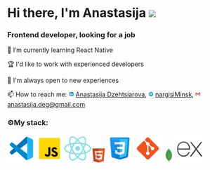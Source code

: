 <h1>Hi there, I'm Anastasija
<img src="https://github.com/blackcater/blackcater/raw/main/images/Hi.gif" height="32"/></h1>
<h3>Frontend developer, looking for a job</h3>
<p>🌱 I’m currently learning React Native</p>
<p>🏆 I'd like to work with experienced developers</p>
<p>🚀 I'm always open to new experiences</p>

📫 How to reach me: <img src="/icons/icons8-ln.svg" height="12"/> <a href="https://www.linkedin.com/in/anastasija-dzehtsiarova-037743261/">Anastasija Dzehtsiarova</a>,
<img src="/icons/icons8-telegram.svg" height="12" /> <a href="https://t.me/nargisiMinsk">nargisiMinsk</a>, ![](/icons/icons8-gmail.png) anastasija.deg@gmail.com

### ⚙My stack:

![VS code](/icons/icons8-vs-code.svg)![JS](/icons/icons8-javascript.svg)![React](/icons/icons8-react-native.svg)![](/icons/icons8-html-5.png)![](/icons/icons8-css3.svg)![](/icons/icons8-git.svg)![](/icons/icons8-mongodb.png)![](/icons/icons8-express-js.svg)

<!--
**nargisi/nargisi** is a ✨ _special_ ✨ repository because its `README.md` (this file) appears on your GitHub profile.

Here are some ideas to get you started:

- 🔭 I’m currently working on App
-
- 🤔 I’m looking for help with ...
- 💬 Ask me about ...
-
- 😄 Pronouns: ...
- ⚡ Fun fact: ...
-->
